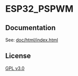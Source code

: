 # ESP32_PSPWM

## Documentation
See: [doc/html/index.html](https://htmlpreview.github.com/?https://github.com/ul-gh/esp_ajax_if/blob/cls_http_srv/doc/html/ps__pwm_8h.html)

## License
[GPL v3.0](LICENSE)
